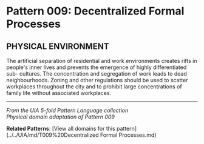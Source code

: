 # Pattern 009: Decentralized Formal Processes

## PHYSICAL ENVIRONMENT

The artificial separation of residential and work environments creates rifts in people's inner lives and prevents the emergence of highly differentiated sub- cultures. The concentration and segregation of work leads to dead neighbourhoods. Zoning and other regulations should be used to scatter workplaces throughout the city and to prohibit large concentrations of family life without associated workplaces.

---

*From the UIA 5-fold Pattern Language collection*  
*Physical domain adaptation of Pattern 009*

**Related Patterns**: [View all domains for this pattern](../../UIA/md/T009%20Decentralized Formal Processes.md)
